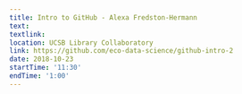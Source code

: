 ```yaml
---
title: Intro to GitHub - Alexa Fredston-Hermann
text: 
textlink: 
location: UCSB Library Collaboratory
link: https://github.com/eco-data-science/github-intro-2
date: 2018-10-23
startTime: '11:30'
endTime: '1:00'
---
```

